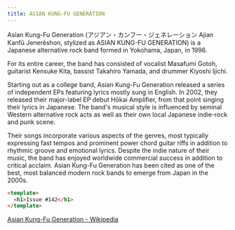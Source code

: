 ```yaml
---
title: ASIAN KUNG-FU GENERATION
---
```


Asian Kung-Fu Generation (アジアン・カンフー・ジェネレーション Ajian Kanfū Jenerēshon, stylized as ASIAN KUNG-FU GENERATION) is a Japanese alternative rock band formed in Yokohama, Japan, in 1996.

For its entire career, the band has consisted of vocalist Masafumi Gotoh, guitarist Kensuke Kita, bassist Takahiro Yamada, and drummer Kiyoshi Ijichi.

Starting out as a college band, Asian Kung-Fu Generation released a series of independent EPs featuring lyrics mostly sung in English. In 2002, they released their major-label EP debut Hōkai Amplifier, from that point singing their lyrics in Japanese. The band's musical style is influenced by seminal Western alternative rock acts as well as their own local Japanese indie-rock and punk scene.

Their songs incorporate various aspects of the genres, most typically expressing fast tempos and prominent power chord guitar riffs in addition to rhythmic groove and emotional lyrics. Despite the indie nature of their music, the band has enjoyed worldwide commercial success in addition to critical acclaim. Asian Kung-Fu Generation has been cited as one of the best, most balanced modern rock bands to emerge from Japan in the 2000s.

```html
<template>
  <h1>Issue #142</h1>
</template>
```

[Asian Kung-Fu Generation - Wikipedia](https://en.wikipedia.org/wiki/Asian_Kung-Fu_Generation)
